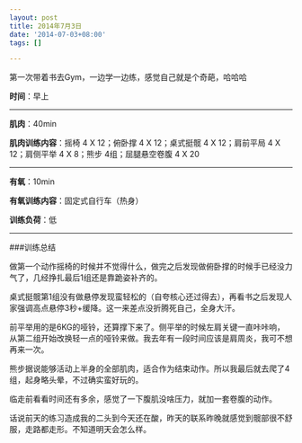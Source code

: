 ```yaml
---
layout: post
title: 2014年7月3日
date: '2014-07-03+08:00'
tags: [] 

---
```

第一次带着书去Gym，一边学一边练，感觉自己就是个奇葩，哈哈哈

**时间**：早上

---

**肌肉**：40min

**肌肉训练内容**：摇椅 4 X 12；俯卧撑 4 X 12；桌式挺髋 4 X 12；肩前平局 4 X 12；肩侧平举 4 X 8；熊步 4组；屈腿悬空卷腹 4 X 20

---

**有氧**：10min

**有氧训练内容**：固定式自行车（热身）

**训练负荷**：低

---

###训练总结

做第一个动作摇椅的时候并不觉得什么，做完之后发现做俯卧撑的时候手已经没力气了，几经挣扎最后1组还是靠跪姿补齐的。

桌式挺髋第1组没有做悬停发现蛮轻松的（自夸核心还过得去），再看书之后发现人家强调高点悬停3秒+缓降。这一来差点没折腾死自己，全身大汗。

前平举用的是6KG的哑铃，还算撑下来了。侧平举的时候左肩关键一直咔咔响，从第二组开始改换轻一点的哑铃来做。我去年有一段时间应该是肩周炎，我可不想再来一次。

熊步据说能够活动上半身的全部肌肉，适合作为结束动作。所以我最后就去爬了4组，起身略头晕，不过确实蛮好玩的。

临走前看看时间还有多余，感觉了一下腹肌没啥压力，就加一套卷腹的动作。

话说前天的练习造成我的二头到今天还在酸，昨天的联系昨晚就感觉到髋部很不舒服，走路都走形。不知道明天会怎么样。

